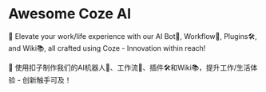 # Awesome Coze AI

🚀 Elevate your work/life experience with our AI Bot🤖, Workflow🔄, Plugins🛠, and Wiki📚, all crafted using Coze - Innovation within reach!

🚀 使用扣子制作我们的AI机器人🤖、工作流🔄、插件🛠和Wiki📚，提升工作/生活体验 - 创新触手可及！
